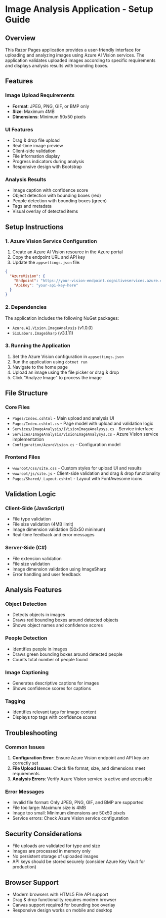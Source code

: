 # Image Analysis Application - Setup Guide

## Overview
This Razor Pages application provides a user-friendly interface for uploading and analyzing images using Azure AI Vision services. The application validates uploaded images according to specific requirements and displays analysis results with bounding boxes.

## Features

### Image Upload Requirements
- **Format**: JPEG, PNG, GIF, or BMP only
- **Size**: Maximum 4MB
- **Dimensions**: Minimum 50x50 pixels

### UI Features
- Drag & drop file upload
- Real-time image preview
- Client-side validation
- File information display
- Progress indicators during analysis
- Responsive design with Bootstrap

### Analysis Results
- Image caption with confidence score
- Object detection with bounding boxes (red)
- People detection with bounding boxes (green)
- Tags and metadata
- Visual overlay of detected items

## Setup Instructions

### 1. Azure Vision Service Configuration
1. Create an Azure AI Vision resource in the Azure portal
2. Copy the endpoint URL and API key
3. Update the `appsettings.json` file:

```json
{
  "AzureVision": {
    "Endpoint": "https://your-vision-endpoint.cognitiveservices.azure.com/",
    "ApiKey": "your-api-key-here"
  }
}
```

### 2. Dependencies
The application includes the following NuGet packages:
- `Azure.AI.Vision.ImageAnalysis` (v1.0.0)
- `SixLabors.ImageSharp` (v3.1.11)

### 3. Running the Application
1. Set the Azure Vision configuration in `appsettings.json`
2. Run the application using `dotnet run`
3. Navigate to the home page
4. Upload an image using the file picker or drag & drop
5. Click "Analyze Image" to process the image

## File Structure

### Core Files
- `Pages/Index.cshtml` - Main upload and analysis UI
- `Pages/Index.cshtml.cs` - Page model with upload and validation logic
- `Services/ImageAnalysis/IVisionImageAnalysys.cs` - Service interface
- `Services/ImageAnalysis/VisionImageAnalysys.cs` - Azure Vision service implementation
- `Configuration/AzureVision.cs` - Configuration model

### Frontend Files
- `wwwroot/css/site.css` - Custom styles for upload UI and results
- `wwwroot/js/site.js` - Client-side validation and drag & drop functionality
- `Pages/Shared/_Layout.cshtml` - Layout with FontAwesome icons

## Validation Logic

### Client-Side (JavaScript)
- File type validation
- File size validation (4MB limit)
- Image dimension validation (50x50 minimum)
- Real-time feedback and error messages

### Server-Side (C#)
- File extension validation
- File size validation
- Image dimension validation using ImageSharp
- Error handling and user feedback

## Analysis Features

### Object Detection
- Detects objects in images
- Draws red bounding boxes around detected objects
- Shows object names and confidence scores

### People Detection
- Identifies people in images
- Draws green bounding boxes around detected people
- Counts total number of people found

### Image Captioning
- Generates descriptive captions for images
- Shows confidence scores for captions

### Tagging
- Identifies relevant tags for image content
- Displays top tags with confidence scores

## Troubleshooting

### Common Issues
1. **Configuration Error**: Ensure Azure Vision endpoint and API key are correctly set
2. **File Upload Issues**: Check file format, size, and dimensions meet requirements
3. **Analysis Errors**: Verify Azure Vision service is active and accessible

### Error Messages
- Invalid file format: Only JPEG, PNG, GIF, and BMP are supported
- File too large: Maximum size is 4MB
- Image too small: Minimum dimensions are 50x50 pixels
- Service errors: Check Azure Vision service configuration

## Security Considerations
- File uploads are validated for type and size
- Images are processed in memory only
- No persistent storage of uploaded images
- API keys should be stored securely (consider Azure Key Vault for production)

## Browser Support
- Modern browsers with HTML5 File API support
- Drag & drop functionality requires modern browser
- Canvas support required for bounding box overlay
- Responsive design works on mobile and desktop